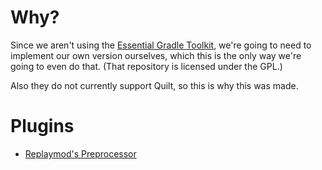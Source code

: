# Why?
Since we aren't using the [Essential Gradle Toolkit](), we're going to need to implement our own version ourselves, which
this is the only way we're going to even do that. (That repository is licensed under the GPL.)

Also they do not currently support Quilt, so this is why this was made.

# Plugins
* [Replaymod's Preprocessor]()
